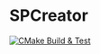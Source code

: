 # SPCreator

[![CMake Build & Test](https://github.com/Lguanghui/SPCreator/actions/workflows/cmake-single-platform.yml/badge.svg)](https://github.com/Lguanghui/SPCreator/actions/workflows/cmake-single-platform.yml)

